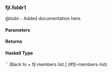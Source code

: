 ### fjl.foldr1
@todo - Added documentation here.

#### Parameters

#### Returns
 
#### Haskell Type
``
[Back to  + fjl members list.]
(#fjl-members-list)
